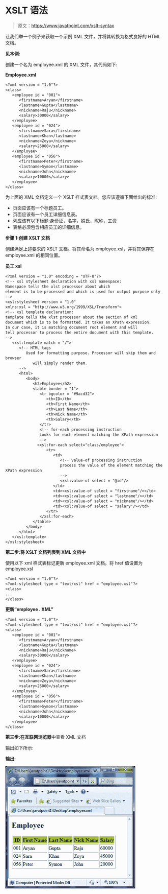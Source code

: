 # XSLT 语法

> 原文：<https://www.javatpoint.com/xslt-syntax>

让我们举一个例子来获取一个示例 XML 文件，并将其转换为格式良好的 HTML 文档。

**见本例:**

创建一个名为 employee.xml 的 XML 文件，其代码如下:

**Employee.xml**

```
<?xml version = "1.0"?>
<class> 
   <employee id = "001">
      <firstname>Aryan</firstname> 
      <lastname>Gupta</lastname> 
      <nickname>Raju</nickname> 
      <salary>30000</salary>
   </employee> 
   <employee id = "024"> 
      <firstname>Sara</firstname> 
      <lastname>Khan</lastname> 
      <nickname>Zoya</nickname> 
      <salary>25000</salary>
   </employee> 
   <employee id = "056"> 
      <firstname>Peter</firstname> 
      <lastname>Symon</lastname> 
      <nickname>John</nickname> 
      <salary>10000</salary> 
   </employee> 
</class>

```

为上面的 XML 文档定义一个 XSLT 样式表文档。您应该遵循下面给出的标准:

*   页面应该有一个标题员工。
*   页面应该有一个员工详细信息表。
*   列应该有以下标题:身份证，名字，姓氏，昵称，工资
*   表格必须包含相应员工的详细信息。

**步骤 1:创建 XSLT 文档**

创建满足上述要求的 XSLT 文档。将其命名为 employee.xsl，并将其保存在 employee.xml 的相同位置。

**员工 xsl**

```
<?xml version = "1.0" encoding = "UTF-8"?>
<!-- xsl stylesheet declaration with xsl namespace: 
Namespace tells the xlst processor about which 
element is to be processed and which is used for output purpose only 
--> 
<xsl:stylesheet version = "1.0" 
xmlns:xsl = "http://www.w3.org/1999/XSL/Transform">   
<!-- xsl template declaration:  
template tells the xlst processor about the section of xml 
document which is to be formatted. It takes an XPath expression. 
In our case, it is matching document root element and will 
tell processor to process the entire document with this template. 
--> 
   <xsl:template match = "/"> 
      <!-- HTML tags 
         Used for formatting purpose. Processor will skip them and browser 
            will simply render them. 
      --> 
      <html> 
         <body>
            <h2>Employee</h2> 
            <table border = "1"> 
               <tr bgcolor = "#9acd32"> 
                  <th>ID</th> 
                  <th>First Name</th> 
                  <th>Last Name</th> 
                  <th>Nick Name</th> 
                  <th>Salary</th> 
               </tr> 
               <!-- for-each processing instruction 
               Looks for each element matching the XPath expression 
               --> 
              <xsl:for-each select="class/employee"> 
                  <tr> 
                     <td> 
                        <!-- value-of processing instruction 
                        process the value of the element matching the XPath expression 
                        --> 
                        <xsl:value-of select = "@id"/> 
                     </td> 
                     <td><xsl:value-of select = "firstname"/></td> 
                     <td><xsl:value-of select = "lastname"/></td> 
                     <td><xsl:value-of select = "nickname"/></td> 
                     <td><xsl:value-of select = "salary"/></td>   
                  </tr> 
               </xsl:for-each> 
            </table> 
         </body> 
      </html> 
   </xsl:template>  
</xsl:stylesheet>

```

**第二步:将 XSLT 文档列表到 XML 文档中**

使用以下 xml 样式表标记更新 employee.xml 文档。将 href 值设置为 employee.xsl

```
<?xml version = "1.0"?> 
<?xml-stylesheet type = "text/xsl" href = "employee.xsl"?> 
<class> 
... 
</class>

```

**更新“employee . XML”**

```
<?xml version = "1.0"?>
<?xml-stylesheet type = "text/xsl" href = "employee.xsl"?> 
<class> 
   <employee id = "001">
      <firstname>Aryan</firstname> 
      <lastname>Gupta</lastname> 
      <nickname>Raju</nickname> 
      <salary>30000</salary>
   </employee> 
   <employee id = "024"> 
      <firstname>Sara</firstname> 
      <lastname>Khan</lastname> 
      <nickname>Zoya</nickname> 
      <salary>25000</salary>
   </employee> 
   <employee id = "056"> 
      <firstname>Peter</firstname> 
      <lastname>Symon</lastname> 
      <nickname>John</nickname> 
      <salary>10000</salary> 
   </employee> 
</class>

```

**第三步:在互联网浏览器**中查看 XML 文档

输出如下所示:

**输出:**

![XSLT Syntax 1](img/8021b94786ce5616a486f750fc6f66b6.png)